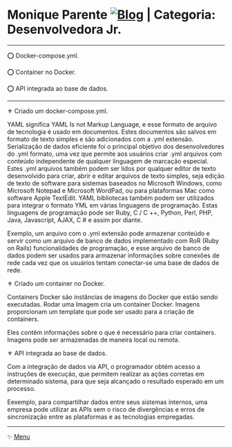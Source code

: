 # Monique Parente [![Blog](https://img.shields.io/badge/LinkedIn-0077B5?style=for-the-badge&logo=linkedin&logoColor=white)](https://www.linkedin.com/in/monique13/) | Categoria: Desenvolvedora Jr. 

______________________________________________________________________________________________________________________________________________________________________________

⭕ Docker-compose.yml.

⭕ Container no Docker.

⭕ API integrada ao base de dados.
_______________________________________________________________________________________________________________________________________________________________________________

⚜ Criado um docker-compose.yml.

YAML significa YAML Is not Markup Language, e esse formato de arquivo de tecnologia é usado em documentos. 
Estes documentos são salvos em formato de texto simples e são adicionados com a .yml extensão. Serialização de dados eficiente foi o principal objetivo dos desenvolvedores do .yml formato, uma vez que permite aos usuários criar .yml arquivos com conteúdo independente de qualquer linguagem de marcação especial. Estes .yml arquivos também podem ser lidos por qualquer editor de texto desenvolvido para criar, abrir e editar arquivos de texto simples, seja edição de texto de software para sistemas baseados no Microsoft Windows, como Microsoft Notepad e Microsoft WordPad, ou para plataformas Mac como software Apple TextEdit. YAML bibliotecas também podem ser utilizados para integrar o formato YML em várias linguagens de programação. Estas linguagens de programação pode ser Ruby, C / C ++, Python, Perl, PHP, Java, Javascript, AJAX, C # e assim por diante. 

Exemplo, um arquivo com o .yml extensão pode armazenar conteúdo e servir como um arquivo de banco de dados implementado com RoR (Ruby on Rails) funcionalidades de programação, e esse arquivo de banco de dados podem ser usados para armazenar informações sobre conexões de rede cada vez que os usuários tentam conectar-se uma base de dados de rede.

⚜ Criado um container no Docker.

Containers Docker são instâncias de imagens do Docker que estão sendo executadas. Rodar uma Imagem cria um container Docker. Imagens proporcionam um template que pode ser usado para a criação de containers.

Eles contêm informações sobre o que é necessário para criar containers. Imagens pode ser armazenadas de maneira local ou remota.


⚜ API integrada ao base de dados.

Com a integração de dados via API, o programador obtém acesso a instruções de execução, que permitem realizar as ações corretas em determinado sistema, para que seja alcançado o resultado esperado em um processo.

Eexemplo, para compartilhar dados entre seus sistemas internos, uma empresa pode utilizar as APIs sem o risco de divergências e erros de sincronização entre as plataformas e as tecnologias empregadas.
_______________________________________________________________________________________________________________________________________________________________________________
✨ [Menu](https://github.com/MoniqueParente/DesafiosBecaMoniqueParente/blob/main/README.md)<br/>
